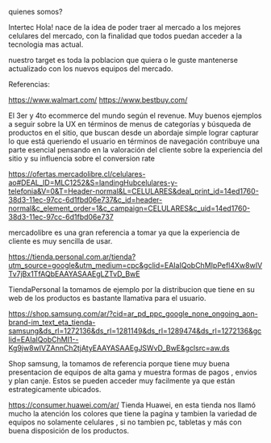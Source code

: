 quienes somos?


Intertec Hola! nace de la idea de poder traer al mercado a los mejores celulares del mercado,
con la finalidad que todos puedan acceder a la tecnologia mas actual.

nuestro target es toda la poblacion que quiera o le guste mantenerse actualizado con los nuevos equipos del mercado.


Referencias:

https://www.walmart.com/
https://www.bestbuy.com/

El 3er y 4to ecommerce del mundo según el revenue. Muy buenos ejemplos a seguir sobre la UX en términos de menus de categorías y búsqueda de productos en el sitio, que buscan desde un abordaje simple lograr capturar lo que está queriendo el usuario en términos de navegación contribuye una parte esencial pensando en la valoración del cliente sobre la experiencia del sitio y su influencia sobre el conversion rate


https://ofertas.mercadolibre.cl/celulares-ao#DEAL_ID=MLC1252&S=landingHubcelulares-y-telefonia&V=0&T=Header-normal&L=CELULARES&deal_print_id=14ed1760-38d3-11ec-97cc-6d1fbd06e737&c_id=header-normal&c_element_order=1&c_campaign=CELULARES&c_uid=14ed1760-38d3-11ec-97cc-6d1fbd06e737

mercadolibre es una gran referencia a tomar ya que la experiencia de cliente es muy sencilla de usar.

https://tienda.personal.com.ar/tienda?utm_source=google&utm_medium=cpc&gclid=EAIaIQobChMIpPefl4Xw8wIVTv7jBx1TfAQbEAAYASAAEgLZTvD_BwE

TiendaPersonal la tomamos de ejemplo por la distribucion que tiene en su web de los productos es bastante llamativa para el usuario.

https://shop.samsung.com/ar/?cid=ar_pd_ppc_google_none_ongoing_aon-brand-im_text_eta_tienda-samsung&ds_rl=1272136&ds_rl=1281149&ds_rl=1289474&ds_rl=1272136&gclid=EAIaIQobChMI1--Kg9jw8wIVZAnnCh2tjAtyEAAYASAAEgJSWvD_BwE&gclsrc=aw.ds

Shop samsung, la tomamos de referencia porque tiene muy buena presentacion de equipos de alta gama y muestra formas de pagos , envios y plan canje. Estos se pueden acceder muy facilmente ya que están estrategicamente ubicados.

https://consumer.huawei.com/ar/
Tienda Huawei, en esta tienda nos llamó mucho la atención los colores que tiene la pagína y tambien la variedad de equipos no solamente celulares , si no tambien pc, tabletas y más con buena disposición de los productos. 



